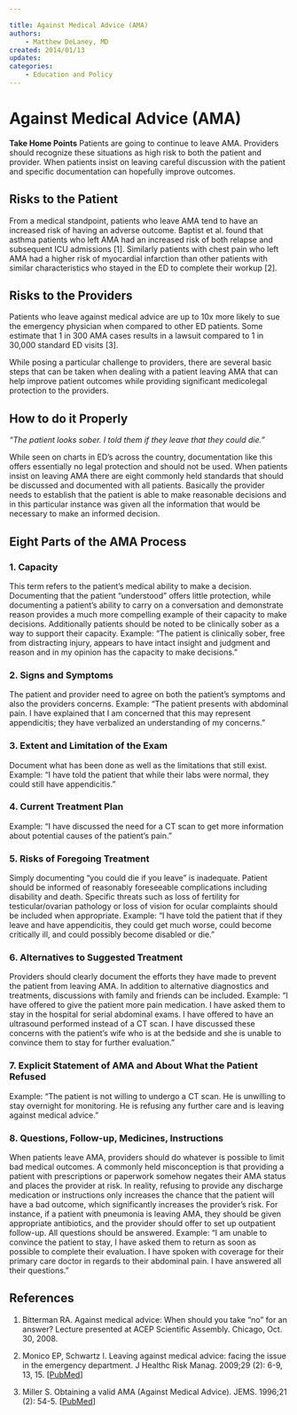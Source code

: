 ```yaml
---

title: Against Medical Advice (AMA)
authors:
    - Matthew DeLaney, MD
created: 2014/01/13
updates:
categories:
    - Education and Policy
---
```


# Against Medical Advice (AMA)

**Take Home Points**
Patients are going to continue to leave AMA. Providers should recognize these situations as high risk to both the patient and provider. When patients insist on leaving careful discussion with the patient and specific documentation can hopefully improve outcomes.

## Risks to the Patient

From a medical standpoint, patients who leave AMA tend to have an increased risk of having an adverse outcome. Baptist et al. found that asthma patients who left AMA had an increased risk of both relapse and subsequent ICU admissions [1]. Similarly patients with chest pain who left AMA had a higher risk of myocardial infarction than other patients with similar characteristics who stayed in the ED to complete their workup [2].

## Risks to the Providers

Patients who leave against medical advice are up to 10x more likely to sue the emergency physician when compared to other ED patients. Some estimate that 1 in 300 AMA cases results in a lawsuit compared to 1 in 30,000 standard ED visits [3].

While posing a particular challenge to providers, there are several basic steps that can be taken when dealing with a patient leaving AMA that can help improve patient outcomes while providing significant medicolegal protection to the providers.

## How to do it Properly

_“The patient looks sober. I told them if they leave that they could die.”_

While seen on charts in ED’s across the country, documentation like this offers essentially no legal protection and should not be used. When patients insist on leaving AMA there are eight commonly held standards that should be discussed and documented with all patients.
Basically the provider needs to establish that the patient is able to make reasonable decisions and in this particular instance was given all the information that would be necessary to make an informed decision.

## Eight Parts of the AMA Process

### 1. Capacity

This term refers to the patient’s medical ability to make a decision. Documenting that the patient “understood” offers little protection, while documenting a patient’s ability to carry on a conversation and demonstrate reason provides a much more compelling example of their capacity to make decisions. Additionally patients should be noted to be clinically sober as a way to support their capacity. Example: “The patient is clinically sober, free from distracting injury, appears to have intact insight and judgment and reason and in my opinion has the capacity to make decisions.”

### 2. Signs and Symptoms

The patient and provider need to agree on both the patient’s symptoms and also the providers concerns. Example: “The patient presents with abdominal pain. I have explained that I am concerned that this may represent appendicitis; they have verbalized an understanding of my concerns.”

### 3. Extent and Limitation of the Exam

Document what has been done as well as the limitations that still exist. Example: “I have told the patient that while their labs were normal, they could still have appendicitis.”

### 4. Current Treatment Plan

Example: “I have discussed the need for a CT scan to get more information about potential causes of the patient’s pain.”

### 5. Risks of Foregoing Treatment

Simply documenting “you could die if you leave” is inadequate. Patient should be informed of reasonably foreseeable complications including disability and death. Specific threats such as loss of fertility for testicular/ovarian pathology or loss of vision for ocular complaints should be included when appropriate. Example: “I have told the patient that if they leave and have appendicitis, they could get much worse, could become critically ill, and could possibly become disabled or die.”

### 6. Alternatives to Suggested Treatment

Providers should clearly document the efforts they have made to prevent the patient from leaving AMA. In addition to alternative diagnostics and treatments, discussions with family and friends can be included. Example: “I have offered to give the patient more pain medication. I have asked them to stay in the hospital for serial abdominal exams. I have offered to have an ultrasound performed instead of a CT scan. I have discussed these concerns with the patient’s wife who is at the bedside and she is unable to convince them to stay for further evaluation.”

### 7. Explicit Statement of AMA and About What the Patient Refused

Example: “The patient is not willing to undergo a CT scan. He is unwilling to stay overnight for monitoring. He is refusing any further care and is leaving against medical advice.”

### 8. Questions, Follow-up, Medicines, Instructions

When patients leave AMA, providers should do whatever is possible to limit bad medical outcomes. A commonly held misconception is that providing a patient with prescriptions or paperwork somehow negates their AMA status and places the provider at risk. In reality, refusing to provide any discharge medication or instructions only increases the chance that the patient will have a bad outcome, which significantly increases the provider’s risk. For instance, if a patient with pneumonia is leaving AMA, they should be given appropriate antibiotics, and the provider should offer to set up outpatient follow-up. All questions should be answered. Example: “I am unable to convince the patient to stay, I have asked them to return as soon as possible to complete their evaluation. I have spoken with coverage for their primary care doctor in regards to their abdominal pain. I have answered all their questions.”

## References

1. Bitterman RA. Against medical advice: When should you take “no” for an answer? Lecture presented at ACEP Scientific Assembly. Chicago, Oct. 30, 2008.

2. Monico EP, Schwartz I. Leaving against medical advice: facing the issue in the emergency department. J Healthc Risk Manag. 2009;29 (2): 6-9, 13, 15. [[PubMed](https://www.ncbi.nlm.nih.gov/pubmed/?term=19908647)]

3. Miller S. Obtaining a valid AMA (Against Medical Advice). JEMS. 1996;21 (2): 54-5. [[PubMed](https://www.ncbi.nlm.nih.gov/pubmed/?term=10154651)]


